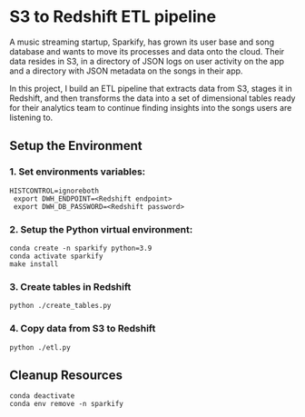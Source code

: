 # S3 to Redshift ETL pipeline

A music streaming startup, Sparkify, has grown its user base and song database and wants to move its processes and data onto the cloud. Their data resides in S3, in a directory of JSON logs on user activity on the app and a directory with JSON metadata on the songs in their app.

In this project, I build an ETL pipeline that extracts data from S3, stages it in Redshift, and then transforms the data into a set of dimensional tables ready for their analytics team to continue finding insights into the songs users are listening to.

## Setup the Environment

### 1. Set environments variables:

```
HISTCONTROL=ignoreboth
 export DWH_ENDPOINT=<Redshift endpoint>
 export DWH_DB_PASSWORD=<Redshift password>
```

### 2. Setup the Python virtual environment:

```
conda create -n sparkify python=3.9
conda activate sparkify
make install
```  

### 3. Create tables in Redshift

```
python ./create_tables.py
```

### 4. Copy data from S3 to Redshift

```
python ./etl.py
```



## Cleanup Resources

```
conda deactivate
conda env remove -n sparkify
```

